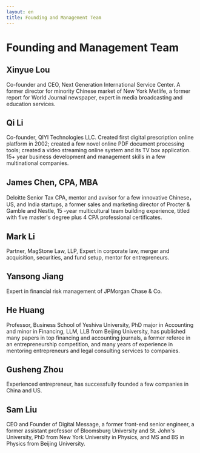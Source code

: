 ```yaml
---
layout: en
title: Founding and Management Team 
---
```

# Founding and Management Team

## Xinyue Lou
Co-founder and CEO, Next Generation International Service Center. A former director for minority Chinese market of New York Metlife, a former report for World Journal newspaper, expert in media broadcasting and education services.

## Qi Li
Co-founder, QIYI Technologies LLC. Created first digital prescription online platform in 2002; created a few novel online PDF document processing tools; created a video streaming online system and its TV box application. 15+ year business development and management skills in a few multinational companies.

## James Chen, CPA, MBA
Deloitte Senior Tax CPA, mentor and avvisor for a few innovative Chinese，US, and India startups, a former sales and marketing director of Procter & Gamble and Nestle, 15 -year multicultural team building experience, titled with five master's degree plus 4 CPA professional certificates.

## Mark Li
Partner, MagStone Law, LLP, Expert in corporate law, merger and acquisition, securities, and fund setup, mentor for entrepreneurs.

## Yansong Jiang
Expert in financial risk management of JPMorgan Chase & Co.

## He Huang
Professor, Business School of Yeshiva University, PhD major in Accounting and minor in Financing, LLM, LLB from Beijing University, has published many papers in top financing and accounting journals, a former referee in an entrepreneurship competition, and many years of experience in mentoring entrepreneurs and legal consulting services to companies.

## Gusheng Zhou
Experienced entrepreneur, has successfully founded a few companies in China and US.

## Sam Liu
CEO and Founder of Digital Message, a former front-end senior engineer, a former assistant professor of Bloomsburg University and St. John's University, PhD from New York University in Physics, and MS and BS in Physics from Beijing University.


